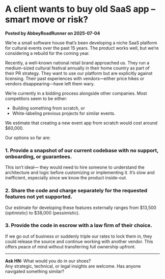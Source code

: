 # A client wants to buy old SaaS app – smart move or risk?  
**Posted by AbbeyRoadRunner on 2025-07-04**

We’re a small software house that’s been developing a niche SaaS platform for cultural events over the past 15 years. The product works well, but we’re considering a rebuild for the coming year.

Recently, a well-known national retail brand approached us. They run a medium-sized cultural festival annually in their home country as part of their PR strategy. They want to use our platform but are explicitly against licensing. Their past experiences with vendors—either price hikes or vendors disappearing—have left them wary.

We’re currently in a bidding process alongside other companies. Most competitors seem to be either:

- Building something from scratch, or  
- White-labeling previous projects for similar events.  

We estimate that creating a new event app from scratch would cost around $60,000.

Our options so far are:

### 1. Provide a snapshot of our current codebase with no support, onboarding, or guarantees.
This isn’t ideal— they would need to hire someone to understand the architecture and logic before customizing or implementing it. It’s slow and inefficient, especially since we know the product inside-out.

### 2. Share the code and charge separately for the requested features not yet supported.
Our estimate for developing these features externally ranges from $13,500 (optimistic) to $38,000 (pessimistic).

### 3. Provide the code in escrow with a law firm of their choice.
If we go out of business or suddenly triple our rates to lock them in, they could release the source and continue working with another vendor. This offers peace of mind without transferring full ownership upfront.

---

**Ask HN:** What would you do in our shoes?  
Any strategic, technical, or legal insights are welcome. Has anyone navigated something similar?